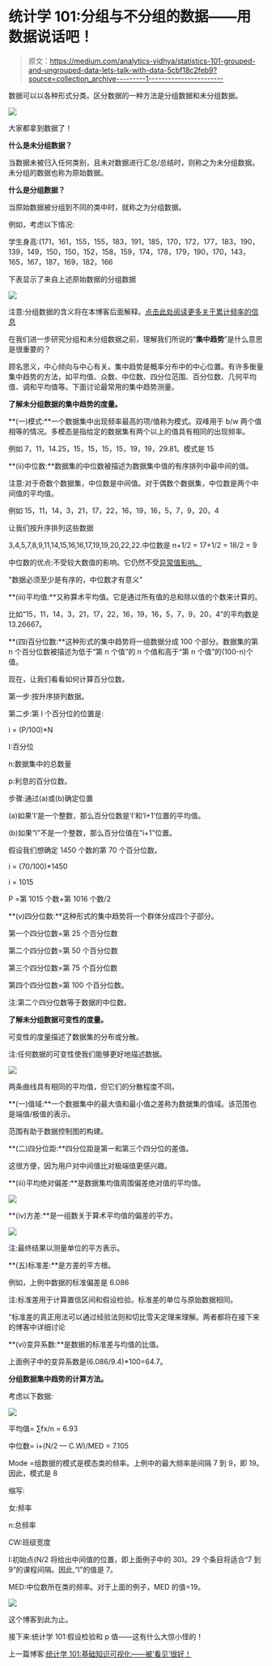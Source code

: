 # 统计学 101:分组与不分组的数据——用数据说话吧！

> 原文：<https://medium.com/analytics-vidhya/statistics-101-grouped-and-ungrouped-data-lets-talk-with-data-5cbf18c2feb9?source=collection_archive---------1----------------------->

数据可以以各种形式分类。区分数据的一种方法是分组数据和未分组数据。

![](img/faff6fc7ca1e0f45834d39e4f3c839e3.png)

大家都拿到数据了！

**什么是未分组数据？**

当数据未被归入任何类别，且未对数据进行汇总/总结时，则称之为未分组数据。未分组的数据也称为原始数据。

**什么是分组数据？**

当原始数据被分组到不同的类中时，就称之为分组数据。

例如，考虑以下情况:

学生身高:(171，161，155，155，183，191，185，170，172，177，183，190，139，149，150，150，152，158，159，174，178，179，190，170，143，165，167，187，169，182，166

下表显示了来自上述原始数据的分组数据

![](img/b3aa4239f505ea10c5395c3b6252eb77.png)

注意:分组数据的含义将在本博客后面解释。[点击此处阅读更多关于累计频率的信息](/@balirohan7/statistics-101-basics-visualization-its-good-to-be-seen-820c821d753b)

在我们进一步研究分组和未分组数据之前，理解我们所说的“**集中趋势**”是什么意思是很重要的？

顾名思义，中心倾向与中心有关。集中趋势是概率分布中的中心位置。有许多衡量集中趋势的方法，如平均值、众数、中位数、四分位范围、百分位数、几何平均值、调和平均值等。下面讨论最常用的集中趋势测量。

**了解未分组数据的集中趋势的度量。**

**(一)模式:**一个数据集中出现频率最高的项/值称为模式。双峰用于 b/w 两个值相等的情况。多模态是指给定的数据集有两个以上的值具有相同的出现频率。

例如 7，11，14.25，15，15，15，15，19，19，29.81。模式是 15

**(ii)中位数:**数据集的中位数被描述为数据集中值的有序排列中最中间的值。

注意:对于奇数个数据集，中位数是中间值。对于偶数个数据集，中位数是两个中间值的平均值。

例如 15，11，14，3，21，17，22，16，19，16，5，7，9，20，4

让我们按升序排列这些数据

3,4,5,7,8,9,11,14,15,16,16,17,19,19,20,22,22.中位数是 n+1/2 = 17+1/2 = 18/2 = 9

中位数的优点:不受较大数值的影响。它仍然不受[异常值影响。](https://en.wikipedia.org/wiki/Outlier)

"数据必须至少是有序的，中位数才有意义"

**(iii)平均值:**又称算术平均值。它是通过所有值的总和除以值的个数来计算的。

比如“15，11，14，3，21，17，22，16，19，16，5，7，9，20，4”的平均数是 13.26667。

**(四)百分位数:**这种形式的集中趋势将一组数据分成 100 个部分。数据集的第 n 个百分位数被描述为低于“第 n 个值”的 n 个值和高于“第 n 个值”的(100-n)个值。

现在，让我们看看如何计算百分位数。

第一步:按升序排列数据。

第二步:第 I 个百分位的位置是:

i = (P/100)*N

I:百分位

n:数据集中的总数量

p:利息的百分位数。

步骤:通过(a)或(b)确定位置

(a)如果‘I’是一个整数，那么百分位数是‘I’和‘I+1’位置的平均值。

(b)如果“I”不是一个整数，那么百分位值在“i+1”位置。

假设我们想确定 1450 个数的第 70 个百分位数。

i = (70/100)*1450

i = 1015

P =第 1015 个数+第 1016 个数/2

**(v)四分位数:**这种形式的集中趋势将一个群体分成四个子部分。

第一个四分位数=第 25 个百分位数

第二个四分位数=第 50 个百分位数

第三个四分位数=第 75 个百分位数

第四个四分位数=第 100 个百分位数。

注:第二个四分位数等于数据的中位数。

**了解未分组数据可变性的度量。**

可变性的度量描述了数据集的分布或分散。

注:任何数据的可变性使我们能够更好地描述数据。

![](img/6c5acb5c3b5fbe1df16f4b926aefa390.png)

两条曲线具有相同的平均值，但它们的分散程度不同。

**(一)值域:**一个数据集中的最大值和最小值之差称为数据集的值域。该范围也是端值/极值的表示。

范围有助于数据控制图的构建。

**(二)四分位距:**四分位距是第一和第三个四分位的差值。

这很方便，因为用户对中间值比对极端值更感兴趣。

**(iii)平均绝对偏差:**是数据集均值周围偏差绝对值的平均值。

![](img/550a2da7f2deabe205ca51d25e908c2f.png)

**(iv)方差:**是一组数关于算术平均值的偏差的平方。

![](img/e447214069b39d3922e3db21691ad41c.png)

注:最终结果以测量单位的平方表示。

**(五)标准差:**是方差的平方根。

例如，上例中数据的标准偏差是 6.086

注:标准差用于计算置信区间和假设检验。标准差的单位与原始数据相同。

“标准差的真正用法可以通过经验法则和切比雪夫定理来理解。两者都将在接下来的博客中详细讨论

**(vi)变异系数:**是数据的标准差与均值的比值。

上面例子中的变异系数是(6.086/9.4)*100=64.7。

**分组数据集中趋势的计算方法。**

考虑以下数据:

![](img/8335ce0a3686ace43237423085c16461.png)

平均值= ∑fx/n = 6.93

中位数= i+(N/2 — C.W)/MED = 7.105

Mode =组数据的模式是模态类的频率。上例中的最大频率是间隔 7 到 9，即 19。因此，模式是 8

缩写:

女:频率

n:总频率

CW:班级宽度

I:初始点(N/2 将给出中间值的位置，即上面例子中的 30)。29 个条目将适合“7 到 9”的课程间隔。因此,“I”的值是 7。

MED:中位数所在类的频率。对于上面的例子，MED 的值=19。

![](img/b5b0885ee9573f7a83f87f92b09704c8.png)

这个博客到此为止。

接下来:统计学 101:假设检验和 p 值——这有什么大惊小怪的！

上一篇博客:[统计学 101:基础知识可视化——被‘看见’很好！](/analytics-vidhya/statistics-101-basics-visualization-its-good-to-be-seen-820c821d753b)